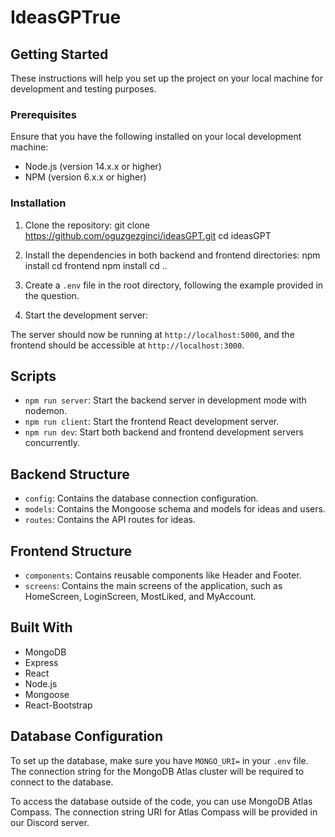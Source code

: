 # IdeasGPTrue

## Getting Started

These instructions will help you set up the project on your local machine for development and testing purposes.

### Prerequisites

Ensure that you have the following installed on your local development machine:

- Node.js (version 14.x.x or higher)
- NPM (version 6.x.x or higher)

### Installation

1. Clone the repository:
   git clone https://github.com/oguzgezginci/ideasGPT.git
   cd ideasGPT

2. Install the dependencies in both backend and frontend directories:
   npm install
   cd frontend
   npm install
   cd ..

3. Create a `.env` file in the root directory, following the example provided in the question.

4. Start the development server:

The server should now be running at `http://localhost:5000`, and the frontend should be accessible at `http://localhost:3000`.

## Scripts

- `npm run server`: Start the backend server in development mode with nodemon.
- `npm run client`: Start the frontend React development server.
- `npm run dev`: Start both backend and frontend development servers concurrently.

## Backend Structure

- `config`: Contains the database connection configuration.
- `models`: Contains the Mongoose schema and models for ideas and users.
- `routes`: Contains the API routes for ideas.

## Frontend Structure

- `components`: Contains reusable components like Header and Footer.
- `screens`: Contains the main screens of the application, such as HomeScreen, LoginScreen, MostLiked, and MyAccount.

## Built With

- MongoDB
- Express
- React
- Node.js
- Mongoose
- React-Bootstrap

## Database Configuration

To set up the database, make sure you have `MONGO_URI=` in your `.env` file. The connection string for the MongoDB Atlas cluster will be required to connect to the database.

To access the database outside of the code, you can use MongoDB Atlas Compass. The connection string URI for Atlas Compass will be provided in our Discord server.

